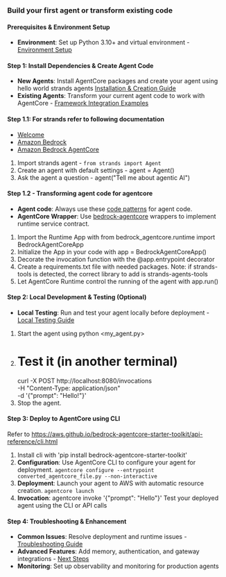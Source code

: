 ### Build your first agent or transform existing code

#### Prerequisites & Environment Setup
- **Environment**: Set up Python 3.10+ and virtual environment - [Environment Setup](https://aws.github.io/bedrock-agentcore-starter-toolkit/user-guide/runtime/quickstart.html#step-0-setup-folder-and-virtual-environment)

#### Step 1: Install Dependencies & Create Agent Code
- **New Agents**: Install AgentCore packages and create your agent using hello world strands agents  [Installation & Creation Guide](https://aws.github.io/bedrock-agentcore-starter-toolkit/user-guide/runtime/quickstart.html#step-1-install-and-create-your-agent)
- **Existing Agents**: Transform your current agent code to work with AgentCore - [Framework Integration Examples](https://aws.github.io/bedrock-agentcore-starter-toolkit/examples/index.html)

#### Step 1.1: For strands refer to following documentation
- [Welcome](https://strandsagents.com/latest/documentation/docs/index.md)
- [Amazon Bedrock](https://strandsagents.com/latest/documentation/docs/user-guide/concepts/model-providers/amazon-bedrock/index.md)
- [Amazon Bedrock AgentCore](https://strandsagents.com/latest/documentation/docs/user-guide/deploy/deploy_to_bedrock_agentcore/index.md)
1. Import strands agent - `from strands import Agent`
2. Create an agent with default settings - agent = Agent()
3. Ask the agent a question - agent("Tell me about agentic AI")

#### Step 1.2 - Transforming agent code for agentcore
- **Agent code**: Always use these [code patterns](https://aws.github.io/bedrock-agentcore-starter-toolkit/user-guide/runtime/overview.html#agent-development-patterns) for agent code.
- **AgentCore Wrapper**: Use  [bedrock-agentcore](https://aws.github.io/bedrock-agentcore-starter-toolkit/user-guide/runtime/overview.html#what-is-the-agentcore-runtime-sdk) wrappers to implement runtime service contract.
1. Import the Runtime App with from bedrock_agentcore.runtime import BedrockAgentCoreApp
2. Initialize the App in your code with app = BedrockAgentCoreApp()
3. Decorate the invocation function with the @app.entrypoint decorator
4. Create a requirements.txt file with needed packages. Note: if strands-tools is detected, the correct library to add is strands-agents-tools
5. Let AgentCore Runtime control the running of the agent with app.run()

#### Step 2: Local Development & Testing (Optional)
- **Local Testing**: Run and test your agent locally before deployment - [Local Testing Guide](https://aws.github.io/bedrock-agentcore-starter-toolkit/user-guide/runtime/quickstart.html#step-2-test-locally)
1. Start the agent using python <my_agent.py>
2. # Test it (in another terminal)
    curl -X POST http://localhost:8080/invocations \
    -H "Content-Type: application/json" \
    -d '{"prompt": "Hello!"}'
3. Stop the agent.

#### Step 3: Deploy to AgentCore using CLI
Refer to https://aws.github.io/bedrock-agentcore-starter-toolkit/api-reference/cli.html
1. Install cli with 'pip install bedrock-agentcore-starter-toolkit'
2. **Configuration**: Use AgentCore CLI to configure your agent for deployment.
    ```agentcore configure --entrypoint converted_agentcore_file.py --non-interactive```
3. **Deployment**: Launch your agent to AWS with automatic resource creation.
    ```agentcore launch```
4. **Invocation**: agentcore invoke '{"prompt": "Hello"}' Test your deployed agent using the CLI or API calls

#### Step 4: Troubleshooting & Enhancement
- **Common Issues**: Resolve deployment and runtime issues - [Troubleshooting Guide](https://aws.github.io/bedrock-agentcore-starter-toolkit/user-guide/runtime/quickstart.html#troubleshooting)
- **Advanced Features**: Add memory, authentication, and gateway integrations - [Next Steps](https://aws.github.io/bedrock-agentcore-starter-toolkit/user-guide/runtime/quickstart.html#next-steps)
- **Monitoring**: Set up observability and monitoring for production agents
